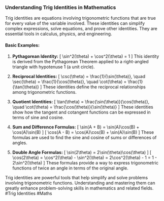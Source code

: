 ### Understanding Trig Identities in Mathematics

Trig identities are equations involving trigonometric functions that are true for every value of the variable involved. These identities can simplify complex expressions, solve equations, and prove other identities. They are essential tools in calculus, physics, and engineering.

#### Basic Examples:

1. **Pythagorean Identity:**
   \[
   \sin^2(\theta) + \cos^2(\theta) = 1
   \]
   This identity is derived from the Pythagorean Theorem applied to a right-angled triangle with hypotenuse 1 (a unit circle).

2. **Reciprocal Identities:**
   \[
   \csc(\theta) = \frac{1}{\sin(\theta)}, \quad \sec(\theta) = \frac{1}{\cos(\theta)}, \quad \cot(\theta) = \frac{1}{\tan(\theta)}
   \]
   These identities define the reciprocal relationships among trigonometric functions.

3. **Quotient Identities:**
   \[
   \tan(\theta) = \frac{\sin(\theta)}{\cos(\theta)}, \quad \cot(\theta) = \frac{\cos(\theta)}{\sin(\theta)}
   \]
   These identities show how the tangent and cotangent functions can be expressed in terms of sine and cosine.

4. **Sum and Difference Formulas:**
   \[
   \sin(A + B) = \sin(A)\cos(B) + \cos(A)\sin(B)
   \]
   \[
   \cos(A - B) = \cos(A)\cos(B) + \sin(A)\sin(B)
   \]
   These formulas are used to find the sine and cosine of sums or differences of angles.

5. **Double Angle Formulas:**
   \[
   \sin(2\theta) = 2\sin(\theta)\cos(\theta)
   \]
   \[
   \cos(2\theta) = \cos^2(\theta) - \sin^2(\theta) = 2\cos^2(\theta) - 1 = 1 - 2\sin^2(\theta)
   \]
   These formulas provide a way to express trigonometric functions of twice an angle in terms of the original angle.

Trig identities are powerful tools that help simplify and solve problems involving trigonometric functions. Understanding and mastering them can greatly enhance problem-solving skills in mathematics and related fields. #Trig Identities #Maths